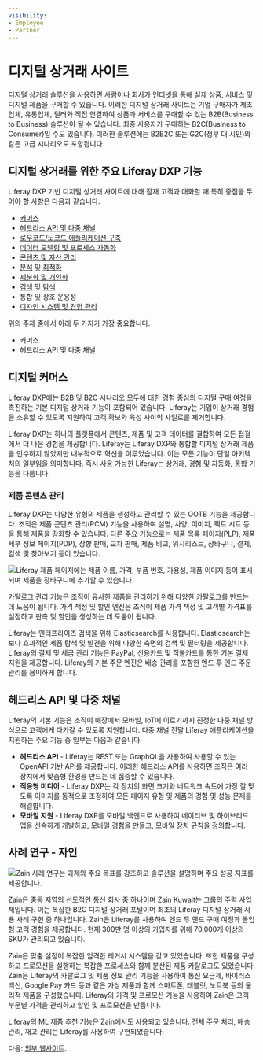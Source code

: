 ```yaml
---
visibility:
- Employee
- Partner
---
```

# 디지털 상거래 사이트

디지털 상거래 솔루션을 사용하면 사람이나 회사가 인터넷을 통해 실제 상품, 서비스 및 디지털 제품을 구매할 수 있습니다. 이러한 디지털 상거래 사이트는 기업 구매자가 제조업체, 유통업체, 딜러와 직접 연결하여 상품과 서비스를 구매할 수 있는 B2B(Business to Business) 솔루션이 될 수 있습니다. 최종 사용자가 구매하는 B2C(Business to Consumer)일 수도 있습니다. 이러한 솔루션에는 B2B2C 또는 G2C(정부 대 시민)와 같은 고급 시나리오도 포함됩니다.

## 디지털 상거래를 위한 주요 Liferay DXP 기능

Liferay DXP 기반 디지털 상거래 사이트에 대해 잠재 고객과 대화할 때 특히 중점을 두어야 할 사항은 다음과 같습니다.

* [커머스 ](https://learn.liferay.com/w/commerce/index)
* [헤드리스 API 및 다중 채널](https://learn.liferay.com/w/dxp/headless-delivery)
* [로우코드/노코드 애플리케이션 구축](https://learn.liferay.com/w/dxp/building-applications/objects)
* [데이터 모델링 및 프로세스 자동화](https://learn.liferay.com/w/dxp/process-automation)
* [콘텐츠 및 자산 관리](https://learn.liferay.com/w/dxp/content-authoring-and-management)
* [분석](https://learn.liferay.com/w/analytics-cloud/index) 및 [최적화](https://learn.liferay.com/w/dxp/site-building/optimizing-sites)
* [세분화 및 개인화](https://learn.liferay.com/w/dxp/site-building/personalizing-site-experience)
* [검색](https://learn.liferay.com/w/dxp/using-search) 및 [탐색](https://learn.liferay.com/w/dxp/site-building/site-navigation)
* 통합 및 상호 운용성
* [디자인 시스템 및 경험 관리](https://learn.liferay.com/w/dxp/site-building)

위의 주제 중에서 아래 두 가지가 가장 중요합니다.

* 커머스
* 헤드리스 API 및 다중 채널

## 디지털 커머스

Liferay DXP에는 B2B 및 B2C 시나리오 모두에 대한 경험 중심의 디지털 구매 여정을 촉진하는 기본 디지털 상거래 기능이 포함되어 있습니다. Liferay는 기업이 상거래 경험을 소유할 수 있도록 지원하여 고객 확보와 육성 사이의 사일로를 제거합니다.

Liferay DXP는 하나의 플랫폼에서 콘텐츠, 제품 및 고객 데이터를 결합하여 모든 접점에서 더 나은 경험을 제공합니다. Liferay는 Liferay DXP와 통합할 디지털 상거래 제품을 인수하지 않았지만 내부적으로 혁신을 이루었습니다. 이는 모든 기능이 단일 아키텍처의 일부임을 의미합니다. 즉시 사용 가능한 Liferay는 상거래, 경험 및 자동화, 통합 기능을 다룹니다.

### 제품 콘텐츠 관리

Liferay DXP는 다양한 유형의 제품을 생성하고 관리할 수 있는 OOTB 기능을 제공합니다. 조직은 제품 콘텐츠 관리(PCM) 기능을 사용하여 설명, 사양, 이미지, 팩트 시트 등을 통해 제품을 강화할 수 있습니다. 다른 주요 기능으로는 제품 목록 페이지(PLP), 제품 세부 정보 페이지(PDP), 상향 판매, 교차 판매, 제품 비교, 위시리스트, 장바구니, 결제, 검색 및 찾아보기 등이 있습니다.

![Liferay 제품 페이지에는 제품 이름, 가격, 부품 번호, 가용성, 제품 이미지 등이 표시되며 제품을 장바구니에 추가할 수 있습니다.](./digital-commerce-sites/images/01.png)

카탈로그 관리 기능은 조직이 유사한 제품을 관리하기 위해 다양한 카탈로그를 만드는 데 도움이 됩니다. 가격 책정 및 할인 엔진은 조직이 제품 가격 책정 및 고객별 가격표를 설정하고 판촉 및 할인을 생성하는 데 도움이 됩니다.

Liferay는 엔터프라이즈 검색을 위해 Elasticsearch를 사용합니다. Elasticsearch는 보다 효과적인 제품 탐색 및 발견을 위해 다양한 측면의 검색 및 필터링을 제공합니다. Liferay의 결제 및 세금 관리 기능은 PayPal, 신용카드 및 직불카드를 통한 기본 결제 지원을 제공합니다. Liferay의 기본 주문 엔진은 배송 관리를 포함한 엔드 투 엔드 주문 관리를 용이하게 합니다.

## 헤드리스 API 및 다중 채널

Liferay의 기본 기능은 조직이 매장에서 모바일, IoT에 이르기까지 진정한 다중 채널 방식으로 고객에게 다가갈 수 있도록 지원합니다. 다중 채널 전달 Liferay 애플리케이션을 지원하는 주요 기능 중 일부는 다음과 같습니다.

* **헤드리스 API** - Liferay는 REST 또는 GraphQL을 사용하여 사용할 수 있는 OpenAPI 기반 API를 제공합니다. 이러한 헤드리스 API를 사용하면 조직은 여러 장치에서 맞춤형 환경을 만드는 데 집중할 수 있습니다.
* **적응형 미디어** - Liferay DXP는 각 장치의 화면 크기와 네트워크 속도에 가장 잘 맞도록 이미지를 동적으로 조정하여 모든 페이지 유형 및 제품의 경험 및 성능 문제를 해결합니다.
* **모바일 지원** - Liferay DXP를 모바일 백엔드로 사용하여 네이티브 및 하이브리드 앱을 신속하게 개발하고, 모바일 경험을 만들고, 모바일 장치 규칙을 정의합니다.

## 사례 연구 - 자인

![Zain 사례 연구는 과제와 주요 목표를 강조하고 솔루션을 설명하며 주요 성공 지표를 제공합니다.](./digital-commerce-sites/images/02.png)

Zain은 중동 지역의 선도적인 통신 회사 중 하나이며 Zain Kuwait는 그룹의 주력 사업체입니다. 이는 복잡한 B2C 디지털 상거래 포털이며 최초의 Liferay 디지털 상거래 사용 사례 구현 중 하나입니다. Zain은 Liferay를 사용하여 엔드 투 엔드 구매 여정과 몰입형 고객 경험을 제공합니다. 현재 300만 명 이상의 가입자를 위해 70,000개 이상의 SKU가 관리되고 있습니다.

Zain은 맞춤 설정이 복잡한 엄격한 레거시 시스템을 갖고 있었습니다. 또한 제품을 구성하고 프로모션을 실행하는 복잡한 프로세스와 함께 분산된 제품 카탈로그도 있었습니다. Zain은 Liferay의 카탈로그 및 제품 정보 관리 기능을 사용하여 통신 요금제, 바이러스 백신, Google Pay 카드 등과 같은 가상 제품과 함께 스마트폰, 태블릿, 노트북 등의 물리적 제품을 구성했습니다. Liferay의 가격 및 프로모션 기능을 사용하여 Zain은 고객 부문별 가격을 관리하고 할인 및 프로모션을 만듭니다.

Liferay의 ML 제품 추천 기능은 Zain에서도 사용되고 있습니다. 전체 주문 처리, 배송 관리, 재고 관리는 Liferay를 사용하여 구현되었습니다.

다음: [외부 웹사이트](./external-websites.md).
